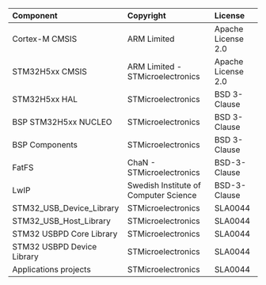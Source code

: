 | Component                  | Copyright                                             | License             |
|:---------                  |:----------                                            |:-------             |
| Cortex-M CMSIS             | ARM Limited                                           | Apache License 2.0  |
| STM32H5xx CMSIS            | ARM Limited - STMicroelectronics                      | Apache License 2.0  |
| STM32H5xx HAL              | STMicroelectronics                                    | BSD 3-Clause        |
| BSP STM32H5xx NUCLEO       | STMicroelectronics                                    | BSD 3-Clause        |
| BSP Components             | STMicroelectronics                                    | BSD 3-Clause        |
| FatFS                      | ChaN - STMicroelectronics                             | BSD-3-Clause        |
| LwIP                       | Swedish Institute of Computer Science	             | BSD-3-Clause        |
| STM32_USB_Device_Library   | STMicroelectronics                                    | SLA0044             |
| STM32_USB_Host_Library     | STMicroelectronics                                    | SLA0044             |
| STM32 USBPD Core Library   | STMicroelectronics                                    | SLA0044             |
| STM32 USBPD Device Library | STMicroelectronics                                    | SLA0044             |
| Applications projects      | STMicroelectronics                                    | SLA0044             |
